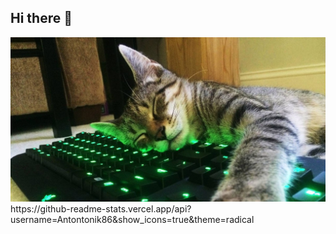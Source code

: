 ## Hi there 👋

<img src="https://github.com/Antontonik86/Antontonik86/blob/main/og_og_1456952588277032743.jpg">
https://github-readme-stats.vercel.app/api?username=Antontonik86&show_icons=true&theme=radical

